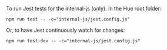 To run Jest tests for the internal-js (only). In the Hue root folder:

``npm run test -- -c="internal-js/jest.config.js"``

Or, to have Jest continuously watch for changes:

``npm run test-dev -- -c="internal-js/jest.config.js"``
